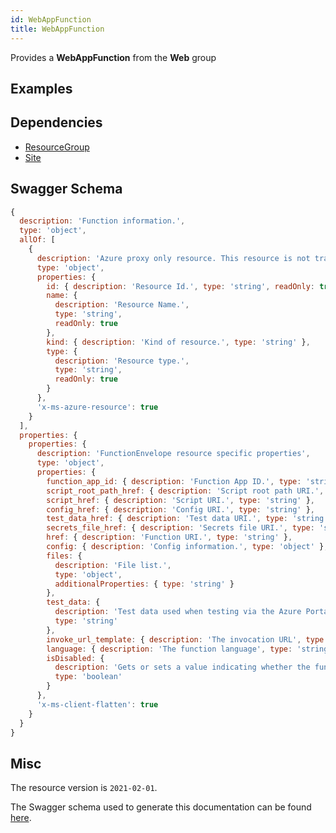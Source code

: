 ```yaml
---
id: WebAppFunction
title: WebAppFunction
---
```

Provides a **WebAppFunction** from the **Web** group
## Examples
## Dependencies
- [ResourceGroup](../Resources/ResourceGroup.md)
- [Site](../Web/Site.md)
## Swagger Schema
```js
{
  description: 'Function information.',
  type: 'object',
  allOf: [
    {
      description: 'Azure proxy only resource. This resource is not tracked by Azure Resource Manager.',
      type: 'object',
      properties: {
        id: { description: 'Resource Id.', type: 'string', readOnly: true },
        name: {
          description: 'Resource Name.',
          type: 'string',
          readOnly: true
        },
        kind: { description: 'Kind of resource.', type: 'string' },
        type: {
          description: 'Resource type.',
          type: 'string',
          readOnly: true
        }
      },
      'x-ms-azure-resource': true
    }
  ],
  properties: {
    properties: {
      description: 'FunctionEnvelope resource specific properties',
      type: 'object',
      properties: {
        function_app_id: { description: 'Function App ID.', type: 'string' },
        script_root_path_href: { description: 'Script root path URI.', type: 'string' },
        script_href: { description: 'Script URI.', type: 'string' },
        config_href: { description: 'Config URI.', type: 'string' },
        test_data_href: { description: 'Test data URI.', type: 'string' },
        secrets_file_href: { description: 'Secrets file URI.', type: 'string' },
        href: { description: 'Function URI.', type: 'string' },
        config: { description: 'Config information.', type: 'object' },
        files: {
          description: 'File list.',
          type: 'object',
          additionalProperties: { type: 'string' }
        },
        test_data: {
          description: 'Test data used when testing via the Azure Portal.',
          type: 'string'
        },
        invoke_url_template: { description: 'The invocation URL', type: 'string' },
        language: { description: 'The function language', type: 'string' },
        isDisabled: {
          description: 'Gets or sets a value indicating whether the function is disabled',
          type: 'boolean'
        }
      },
      'x-ms-client-flatten': true
    }
  }
}
```
## Misc
The resource version is `2021-02-01`.

The Swagger schema used to generate this documentation can be found [here](https://github.com/Azure/azure-rest-api-specs/tree/main/specification/web/resource-manager/Microsoft.Web/stable/2021-02-01/WebApps.json).
